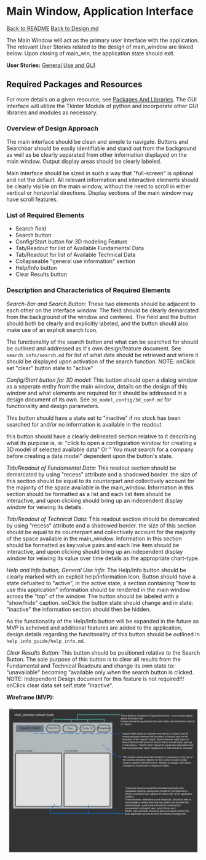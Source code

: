 # Main Window, Application Interface

[Back to README](../../../README.md)
[Back to Design.md](../../design.md)

The Main Window will act as the primary user interface with the application. The relevant User Stories related to the design of main_window are linked below. Upon closing of main_win, the application state should exit.

**User Stories:**
[General Use and GUI](../../user_stories/general_use_ui.md)

## Required Packages and Resources

For more details on a given resource, see [Packages And Libraries](../../pkg_lib.md). The GUI interface will utilize the Tkinter Module of python and incorporate other GUI libraries and modules as necessary.

### Overview of Design Approach

The main interface should be clean and simple to navigate. Buttons and Searchbar should be easily identifiable and stand out from the background as well as be clearly separated from other information displayed on the main window. Output display areas should be clearly labeled.

Main interface should be sized in such a way that "full-screen" is optional and not the default. All relevant information and interactive elements should be clearly visible on the main window, without the need to scroll in either vertical or horizontal directions. Display sections of the main window may have scroll features.

### List of Required Elements

- Search field
- Search button
- Config/Start button for 3D modeling Feature
- Tab/Readout for list of Available Fundamental Data
- Tab/Readout for list of Available Technical Data
- Collapseable "general use information" section
- Help/Info button
- Clear Results button

### Description and Characteristics of Required Elements

*Search-Bar and Search Button:*
These two elements should be adjacent to each other on the interface window. The field should be clearly demarcated from the background of the window and centered. The field and the button should both be clearly and explicitly labeled, and the button should also make use of an explicit search Icon.

The functionality of the search button and what can be searched for should be outlined and addressed as it's own design/feature document. See `search_info/search.md` for list of what data should be retrieved and where it should be displayed upon activation of the search function. NOTE: onClick set "clear" button state to "active"

*Config/Start button for 3D model:*
This button should open a dialog window as a seperate entity from the main window, details on the design of this window and what elements are required for it should be addressed in a design document of its own. See `3d_model_config/3d_conf.md` for functionality and design parameters.

This button should have a state set to "inactive" if no stock has been searched for and/or no information is available in the readout

this button should have a clearly delineated section relative to it describing what its purpose is, ie: "click to open a configuration window for creating a 3D model of selected available data" Or " You must search for a company before creating a data model" dependent upon the button's state.

*Tab/Readout of Fundamental Data:*
This readout section should be demarcated by using "recess" attribute and a shadowed border. the size of this section should be equal to its counterpart and collectively account for the majority of the space available in the main_window. Information in this section should be formatted as a list and each list item should be interactive, and upon clicking should bring up an independent display window for veiwing its details.

*Tab/Readout of Technical Data:*
This readout section should be demarcated by using "recess" attribute and a shadowed border. the size of this section should be equal to its counterpart and collectively account for the majority of the space available in the main_window. Information in this section should be formatted as key:value pairs and each line item should be interactive, and upon clicking should bring up an independent display window for veiwing its value over time details as the appropriate chart-type.

*Help and Info button, General Use info:*
The Help/Info button should be clearly marked with an explicit help/information Icon. Button should have a state defualted to "active", in the active state, a section containing "how to use this application" information should be rendered in the main window across the "top" of the window. The button should be labeled with a "show/hide" caption. onClick the button state should change and in state: "inactive" the information section should then be hidden.

As the functionality of the Help/Info button will be expanded in the future as MVP is acheived and additional features are added to the application, design details regarding the funcitonality of this button should be outlined in `help_info_guide/help_info.md`.

*Clear Results Button:*
This button should be positioned relative to the Search Button. The sole purpose of this button is to clear all results from the Fundamental and Technical Readouts and change its own state to: "unavailable" becoming "available only when the search button is clicked. NOTE: Independent Design document for this feature is not required!!! onClick clear data set self.state "inactive".

**Wireframe (MVP):**

![Main Window Default State](main_win_wiref.png)
